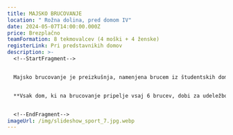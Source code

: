 ```yaml
---
title: MAJSKO BRUCOVANJE
location: " Rožna dolina, pred domom IV"
date: 2024-05-07T14:00:00.000Z
price: Brezplačno
teamFormation: 8 tekmovalcev (4 moški + 4 ženske)
registerLink: Pri predstavnikih domov
description: >-
  <!--StartFragment-->


  Majsko brucovanje je preizkušnja, namenjena brucem iz študentskih domov, na kateri se boste morali izkazati v znanju in spretnostih, ki dokazujejo njihovo sposobnost preživetja v domu. Vse sveže krščene bruce pa potem zasluženo čaka mesec športa, kulture in zabave. Disciplina je namenjena le stanovalcem študentskih domov in bo potekala v obliki ekipnega tekmovanja, pogoj pa je, da so vsi člani ekipe bruci in stanovalci istega študentskega doma. Vse igre z natančnejšimi navodili bodo predstavljene na tekmovanju.


  **Vsak dom, ki na brucovanje pripelje vsaj 6 brucev, dobi za udeležbo 10 točk. Če se ekipa uvrsti med najboljše tri, za prvo mesto dobijo dodatnih 14 točk, za drugo 12 točk in za tretje 10 točk.**


  <!--EndFragment-->
imageUrl: /img/slideshow_sport_7.jpg.webp
---
```

